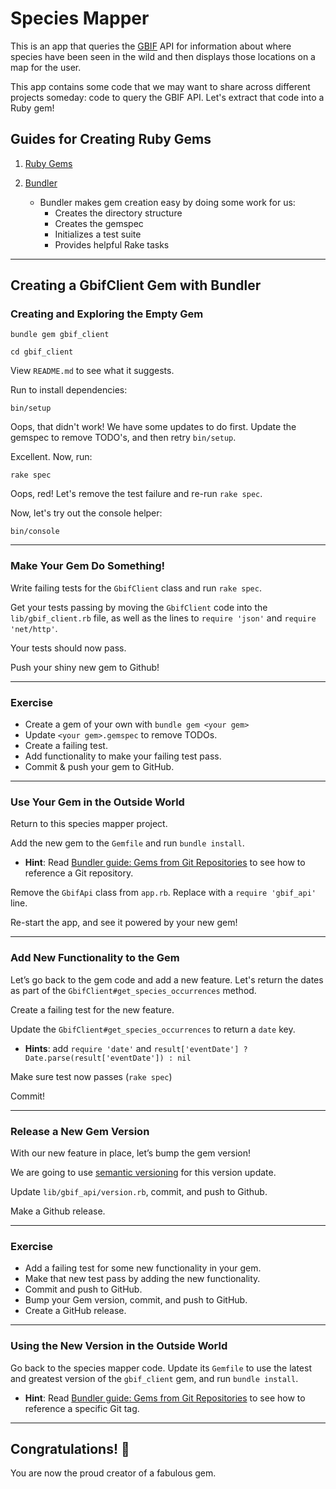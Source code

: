 # Species Mapper

This is an app that queries the [GBIF](http://www.gbif.org/) API for information about where species have been seen in the wild and then displays those locations on a map for the user.

This app contains some code that we may want to share across different projects someday: code to query the GBIF API. Let's extract that code into a Ruby gem!

## Guides for Creating Ruby Gems

1. [Ruby Gems](http://guides.rubygems.org/make-your-own-gem/#your-first-gem)

2. [Bundler](http://bundler.io/bundle_gem.html)
 	- Bundler makes gem creation easy by doing some work for us:
 		- Creates the directory structure
 		- Creates the gemspec
 		- Initializes a test suite
 		- Provides helpful Rake tasks

---

## Creating a GbifClient Gem with Bundler

### Creating and Exploring the Empty Gem

```
bundle gem gbif_client
```

```
cd gbif_client
```

View `README.md` to see what it suggests.

Run to install dependencies:

```
bin/setup
```

Oops, that didn't work! We have some updates to do first. Update the gemspec to remove TODO's, and then retry `bin/setup`.

Excellent.
Now, run:

```
rake spec
```

Oops, red! Let's remove the test failure and re-run `rake spec`.

Now, let's try out the console helper:

```
bin/console
```

---

### Make Your Gem Do Something!

Write failing tests for the `GbifClient` class and run `rake spec`.

Get your tests passing by moving the `GbifClient` code into the `lib/gbif_client.rb` file, as well as the lines to `require 'json'` and `require 'net/http'`.

Your tests should now pass.

Push your shiny new gem to Github!

---

### Exercise

- Create a gem of your own with `bundle gem <your gem>`
- Update `<your gem>.gemspec` to remove TODOs.
- Create a failing test.
- Add functionality to make your failing test pass.
- Commit & push your gem to GitHub.

---

### Use Your Gem in the Outside World

Return to this species mapper project.

Add the new gem to the `Gemfile` and run `bundle install`.

  - **Hint**: Read [Bundler guide: Gems from Git Repositories](http://bundler.io/git.html) to see how to reference a Git repository.

Remove the `GbifApi` class from `app.rb`. Replace with a `require 'gbif_api'` line.

Re-start the app, and see it powered by your new gem!

---

### Add New Functionality to the Gem

Let’s go back to the gem code and add a new feature. Let's return the dates as part of the `GbifClient#get_species_occurrences` method.

Create a failing test for the new feature.

Update the `GbifClient#get_species_occurrences` to return a `date` key.

  - **Hints**: add `require 'date'` and `result['eventDate'] ? Date.parse(result['eventDate']) : nil`

Make sure test now passes (`rake spec`)

Commit!

---

### Release a New Gem Version

With our new feature in place, let’s bump the gem version!

We are going to use [semantic versioning](http://semver.org/) for this version update.

Update `lib/gbif_api/version.rb`, commit, and push to Github.

Make a Github release.

---

### Exercise

- Add a failing test for some new functionality in your gem.
- Make that new test pass by adding the new functionality.
- Commit and push to GitHub.
- Bump your Gem version, commit, and push to GitHub.
- Create a GitHub release.

---

### Using the New Version in the Outside World

Go back to the species mapper code. Update its `Gemfile` to use the latest and greatest version of the `gbif_client` gem, and run `bundle install`.

  - **Hint**: Read [Bundler guide: Gems from Git Repositories](http://bundler.io/git.html) to see how to reference a specific Git tag.

---

## Congratulations! 🎉

You are now the proud creator of a fabulous gem.